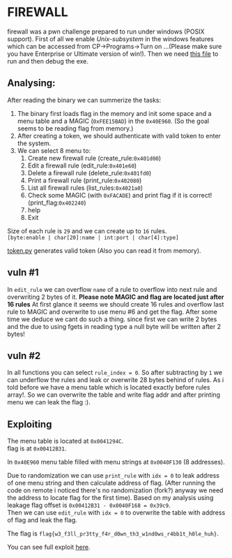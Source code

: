 # FIREWALL

firewall was a pwn challenge prepared to run under windows (POSIX support).
First of all we enable *Unix-subsystem* in the windows features which can be accessed from CP->Programs->Turn on ...(Please make sure you have Enterprise or Ultimate version of win!).
Then we need [this file](https://download.microsoft.com/download/6/2/1/6214608E-1A46-43DA-BEF4-B1A575F7CD26/Utilities%20and%20SDK%20for%20Subsystem%20for%20UNIX-based%20Applications_AMD64.exe) to run and then debug the exe.

## Analysing:

After reading the binary we can summerize the tasks:

1. The binary first loads flag in the memory and init some space and a menu table and a MAGIC (`0xFEE15BAD`) in the `0x40E960`. (So the goal seems to be reading flag from memory.)
2. After creating a token, we should authenticate with valid token to enter the system.
3. We can select 8 menu to:  
	1. Create new firewall rule (create_rule:`0x401d00`)
	2. Edit a firewall rule (edit_rule:`0x401e60`)
	3. Delete a firewall rule (delete_rule:`0x401fd0`)
	4. Print a firewall rule	(print_rule:`0x402080`)
	5. List all firewall rules (list_rules:`0x4021a0`)
	6. Check some MAGIC (with `0xFACADE`) and print flag if it is correct! (print_flag:`0x402240`)
	7. help
	8. Exit

Size of each rule is `29` and we can create up to `16` rules.  
`[byte:enable | char[20]:name | int:port | char[4]:type]`  

[token.py](token.py) generates valid token (Also you can read it from memory).

## vuln #1

In `edit_rule` we can overflow `name` of a rule to overflow into next rule and overwriting 2 bytes of it. **Please note MAGIC and flag are located just after 16 rules**
At first glance it seems we should create 16 rules and overflow last rule to MAGIC and overwrite to use menu #6 and get the flag. After some time we deduce we cant do such a thing. since first we can write 2 bytes and the due to using fgets in reading type a null byte will be written after 2 bytes!  

## vuln #2

In all functions you can select `rule_index = 0`. So after subtracting by `1` we can underflow the rules and leak or overwrite 28 bytes behind of rules. As i told before we have a menu table which is located exactly before rules array!. So we can overwrite the table and write flag addr and after printing menu we can leak the flag :).


## Exploiting 

The menu table is located at `0x0041294C`.  
flag is at `0x00412B31`.  

In `0x40E960` menu table filled with menu strings at `0x0040F130` (8 addresses).  

Due to randomization we can use `print_rule` with `idx = 0` to leak address of one menu string and then calculate address of flag. (After running the code on remote i noticed there's no randomization (fork?) anyway we need the address to locate flag for the first time). Based on my analysis using leakage flag offset is `0x00412B31 - 0x0040F168 = 0x39c9`.  
Then we can use `edit_rule` with `idx = 0` to overwrite the table with address of flag and leak the flag.

The flag is `flag{w3_f3ll_pr3tty_f4r_d0wn_th3_w1nd0ws_r4bb1t_h0le_huh}`.

You can see full exploit [here](sol.py).